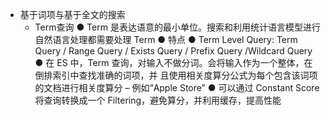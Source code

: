 - 基于词项与基于全文的搜索
	- Term查询
	  ● Term 是表达语意的最⼩单位。搜索和利⽤统计语⾔模型进⾏⾃然语⾔处理都需要处理 Term
	  ● 特点
	  ● Term Level Query: Term Query / Range Query / Exists Query / Prefix Query /Wildcard Query
	  ● 在 ES 中，Term 查询，对输⼊不做分词。会将输⼊作为⼀个整体，在倒排索引中查找准确的词项，并
	  且使⽤相关度算分公式为每个包含该词项的⽂档进⾏相关度算分 – 例如“Apple Store”
	  ● 可以通过 Constant Score 将查询转换成⼀个 Filtering，避免算分，并利⽤缓存，提⾼性能